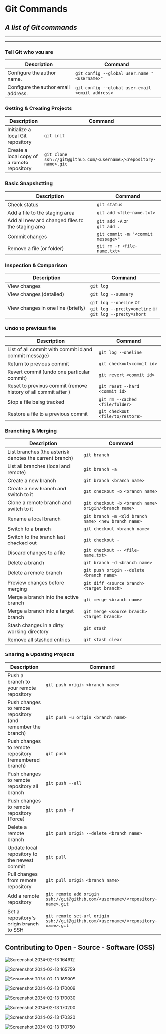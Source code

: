 Git Commands
============

_A list of Git commands_
--

___
___

### Tell Git who you are

| Description | Command |
| ------- | ----------- |
| Configure the author name.|`git config --global user.name "<username>"`|
| Configure the author email address.|`git config --global user.email <email address>`|


### Getting & Creating Projects

| Description | Command  |
| ------- | ----------- |
| Initialize a local Git repository | `git init` |
| Create a local copy of a remote repository | `git clone ssh://git@github.com/<username>/<repository-name>.git` |


### Basic Snapshotting

| Description | Command |
| ------- | ----------- |
| Check status | `git status` |
| Add a file to the staging area | `git add <file-name.txt>` |
| Add all new and changed files to the staging area | `git add -A` or <br> `git add .` |
| Commit changes | `git commit -m "<commit message>"` |
| Remove a file (or folder) | `git rm -r <file-name.txt>` |



### Inspection & Comparison

| Description | Command |
| ------- | ----------- |
| View changes | `git log` |
| View changes (detailed) | `git log --summary` |
| View changes in one line (briefly) | `git log --oneline` or <br> `git log --pretty=oneline` or<br> `git log --pretty=short` |



### Undo to previous file

| Description | Command |
| ------- | ----------- |
| List of all commit with commit id and commit message) | `git log --oneline` |
| Return to previous commit <commit id> | `git checkout<commit id>` |
| Revert commit <commit id> (undo one particular commit) | `git revert <commit id>` |
| Reset to previous commit <commit id> (remove history of all commit after <commit id> ) | `git reset --hard <commit id>`|
| Stop a file being tracked | `git rm --cached <file/folder>` |
| Restore a file to a previous commit| `git checkout <file/to/restore>` |



### Branching & Merging

| Description | Command |
| ------- | ----------- |
| List branches (the asterisk denotes the current branch) | `git branch` |
| List all branches (local and remote) | `git branch -a` |
| Create a new branch | `git branch <branch name>` |
| Create a new branch and switch to it | `git checkout -b <branch name>` |
| Clone a remote branch and switch to it | `git checkout -b <branch name> origin/<branch name>` |
| Rename a local branch | `git branch -m <old branch name> <new branch name>` |
| Switch to a branch | `git checkout <branch name>` |
| Switch to the branch last checked out | `git checkout -` |
| Discard changes to a file | `git checkout -- <file-name.txt>` |
| Delete a branch | `git branch -d <branch name>` |
| Delete a remote branch | `git push origin --delete <branch name>` |
| Preview changes before merging | `git diff <source branch>  <target branch>` |
| Merge a branch into the active branch | `git merge <branch name>` |
| Merge a branch into a target branch | `git merge <source branch> <target branch>` |
| Stash changes in a dirty working directory | `git stash` |
| Remove all stashed entries | `git stash clear` |


### Sharing & Updating Projects

| Description | Command |
| ------- | ----------- |
| Push a branch to your remote repository | `git push origin <branch name>` |
| Push changes to remote repository (and remember the branch) | `git push -u origin <branch name>` |
| Push changes to remote repository (remembered branch) | `git push` |
| Push changes to remote repository all branch | `git push --all` |
| Push changes to remote repository (Force) | `git push -f` |
| Delete a remote branch | `git push origin --delete <branch name>` |
| Update local repository to the newest commit | `git pull` |
| Pull changes from remote repository | `git pull origin <branch name>` |
| Add a remote repository | `git remote add origin ssh://git@github.com/<username>/<repository-name>.git` |
| Set a repository's origin branch to SSH | `git remote set-url origin ssh://git@github.com/<username>/<repository-name>.git` |


## Contributing to Open - Source - Software (OSS)

![Screenshot 2024-02-13 164912](https://github.com/Mrakheen/Git-Commands/assets/53326887/ab670d0f-7e79-416f-8b03-eee42eb0f2cb)

![Screenshot 2024-02-13 165759](https://github.com/Mrakheen/Git-Commands/assets/53326887/b12c1217-450a-413c-b2b3-4bd9d3d34b9e)

![Screenshot 2024-02-13 165905](https://github.com/Mrakheen/Git-Commands/assets/53326887/6fac04ae-2b34-4cc2-afbb-44d68fbb861f)

![Screenshot 2024-02-13 170009](https://github.com/Mrakheen/Git-Commands/assets/53326887/46066258-f01a-4fff-91da-befd60210d2a)

![Screenshot 2024-02-13 170030](https://github.com/Mrakheen/Git-Commands/assets/53326887/8cefe0ff-ec31-4d3f-91ed-0c57a88aa19a)

![Screenshot 2024-02-13 170200](https://github.com/Mrakheen/Git-Commands/assets/53326887/03cb8922-713f-4914-abab-a92d4416e1c7)

![Screenshot 2024-02-13 170320](https://github.com/Mrakheen/Git-Commands/assets/53326887/53b5b64e-3699-4e24-8d12-888b79811408)

![Screenshot 2024-02-13 170750](https://github.com/Mrakheen/Git-Commands/assets/53326887/774f163c-ce82-4730-a7f9-25c71e790f6c)
